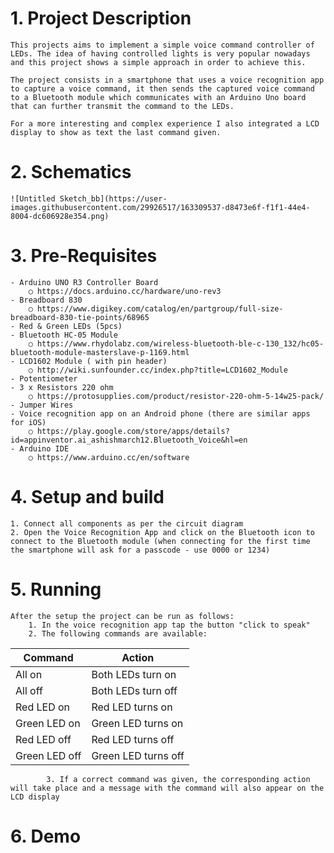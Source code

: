 # 1. Project Description
	This projects aims to implement a simple voice command controller of LEDs. The idea of having controlled lights is very popular nowadays and this project shows a simple approach in order to achieve this.
	
	The project consists in a smartphone that uses a voice recognition app to capture a voice command, it then sends the captured voice command to a Bluetooth module which communicates with an Arduino Uno board that can further transmit the command to the LEDs.
	
	For a more interesting and complex experience I also integrated a LCD display to show as text the last command given.
	
	
# 2. Schematics
	![Untitled Sketch_bb](https://user-images.githubusercontent.com/29926517/163309537-d8473e6f-f1f1-44e4-8004-dc606928e354.png)

# 3. Pre-Requisites
	- Arduino UNO R3 Controller Board
		○ https://docs.arduino.cc/hardware/uno-rev3
	- Breadboard 830
		○ https://www.digikey.com/catalog/en/partgroup/full-size-breadboard-830-tie-points/68965
	- Red & Green LEDs (5pcs)
	- Bluetooth HC-05 Module
		○ https://www.rhydolabz.com/wireless-bluetooth-ble-c-130_132/hc05-bluetooth-module-masterslave-p-1169.html
	- LCD1602 Module ( with pin header)
		○ http://wiki.sunfounder.cc/index.php?title=LCD1602_Module
	- Potentiometer
	- 3 x Resistors 220 ohm
		○ https://protosupplies.com/product/resistor-220-ohm-5-14w25-pack/
	- Jumper Wires
	- Voice recognition app on an Android phone (there are similar apps for iOS)
		○ https://play.google.com/store/apps/details?id=appinventor.ai_ashishmarch12.Bluetooth_Voice&hl=en
	- Arduino IDE
		○ https://www.arduino.cc/en/software
# 4. Setup and build
	1. Connect all components as per the circuit diagram
	2. Open the Voice Recognition App and click on the Bluetooth icon to connect to the Bluetooth module (when connecting for the first time the smartphone will ask for a passcode - use 0000 or 1234)
# 5. Running
	After the setup the project can be run as follows:
		1. In the voice recognition app tap the button "click to speak"
		2. The following commands are available:

| Command       | Action              |
| ------------- | ------------------- |
| All on        | Both LEDs turn on   |
| All off	    | Both LEDs turn off  |
| Red LED on	| Red LED turns on    |
| Green LED on	| Green LED turns on  |
| Red LED off	| Red LED turns off   |
| Green LED off	| Green LED turns off |

			3. If a correct command was given, the corresponding action will take place and a message with the command will also appear on the LCD display 
# 6. Demo
